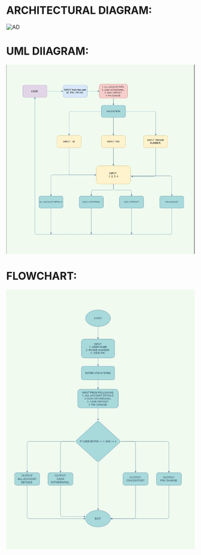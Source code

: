 # ARCHITECTURAL DIAGRAM:
![AD]()

# UML DIIAGRAM:
![UML](https://raw.githubusercontent.com/YR4851/99007892_ATM/main/6_ImagesAndVideos/UML.jpeg?token=GHSAT0AAAAAABTDK3LE6AH35LZDYALDS27OYSGYG3Q)

# FLOWCHART:
![FLOWCHART](https://raw.githubusercontent.com/YR4851/99007892_ATM/main/6_ImagesAndVideos/flowchart.jpeg?token=GHSAT0AAAAAABTDK3LEEDI55QV2NRPRXGCQYSGYHCA)
